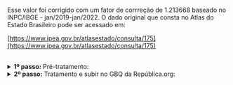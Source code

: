 <br> 
Esse valor foi corrigido com um fator de corrreção de 1.213668 baseado no INPC/IBGE - jan/2019-jan/2022. O dado original que consta no Atlas do Estado Brasileiro pode ser acessado em:

[https://www.ipea.gov.br/atlasestado/consulta/175](https://www.ipea.gov.br/atlasestado/consulta/175)

<br>


<details>
  <summary><b> 1º passo:</b> Pré-tratamento: </summary>
Não houve.
</details>
<details>
  <summary><b> 2º passo:</b> Tratamento e subir no GBQ da República.org:</summary>

Acesso em:

[https://github.com/Republica-org/Ecossistema-dados/blob/main/tratamento_GBQ/perfil_remuneracao/RAIS_remuneracao_poder_esfera.ipynb](https://github.com/Republica-org/Ecossistema-dados/blob/main/tratamento_GBQ/perfil_remuneracao/RAIS_remuneracao_poder_esfera.ipynb)

</details>
